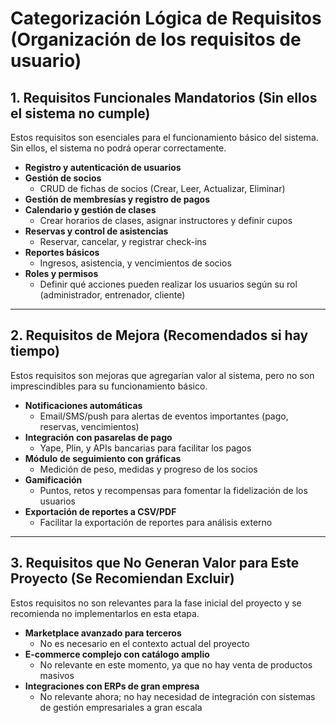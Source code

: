 # Categorización Lógica de Requisitos (Organización de los requisitos de usuario)

## 1. Requisitos Funcionales Mandatorios (Sin ellos el sistema no cumple)

Estos requisitos son esenciales para el funcionamiento básico del sistema. Sin ellos, el sistema no podrá operar correctamente.

- **Registro y autenticación de usuarios**
- **Gestión de socios**  
  - CRUD de fichas de socios (Crear, Leer, Actualizar, Eliminar)
- **Gestión de membresías y registro de pagos**
- **Calendario y gestión de clases**
  - Crear horarios de clases, asignar instructores y definir cupos
- **Reservas y control de asistencias**
  - Reservar, cancelar, y registrar check-ins
- **Reportes básicos**
  - Ingresos, asistencia, y vencimientos de socios
- **Roles y permisos**
  - Definir qué acciones pueden realizar los usuarios según su rol (administrador, entrenador, cliente)

---

## 2. Requisitos de Mejora (Recomendados si hay tiempo)

Estos requisitos son mejoras que agregarían valor al sistema, pero no son imprescindibles para su funcionamiento básico.

- **Notificaciones automáticas**
  - Email/SMS/push para alertas de eventos importantes (pago, reservas, vencimientos)
- **Integración con pasarelas de pago**
  - Yape, Plin, y APIs bancarias para facilitar los pagos
- **Módulo de seguimiento con gráficas**
  - Medición de peso, medidas y progreso de los socios
- **Gamificación**
  - Puntos, retos y recompensas para fomentar la fidelización de los usuarios
- **Exportación de reportes a CSV/PDF**
  - Facilitar la exportación de reportes para análisis externo

---

## 3. Requisitos que No Generan Valor para Este Proyecto (Se Recomiendan Excluir)

Estos requisitos no son relevantes para la fase inicial del proyecto y se recomienda no implementarlos en esta etapa.

- **Marketplace avanzado para terceros**
  - No es necesario en el contexto actual del proyecto
- **E-commerce complejo con catálogo amplio**
  - No relevante en este momento, ya que no hay venta de productos masivos
- **Integraciones con ERPs de gran empresa**
  - No relevante ahora; no hay necesidad de integración con sistemas de gestión empresariales a gran escala

